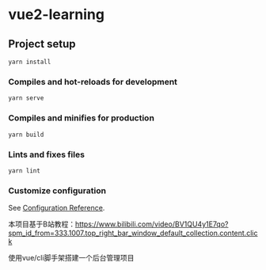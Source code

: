 # vue2-learning



## Project setup
```
yarn install
```

### Compiles and hot-reloads for development
```
yarn serve
```

### Compiles and minifies for production
```
yarn build
```

### Lints and fixes files
```
yarn lint
```

### Customize configuration
See [Configuration Reference](https://cli.vuejs.org/config/).

本项目基于B站教程：https://www.bilibili.com/video/BV1QU4y1E7qo?spm_id_from=333.1007.top_right_bar_window_default_collection.content.click

使用vue/cli脚手架搭建一个后台管理项目